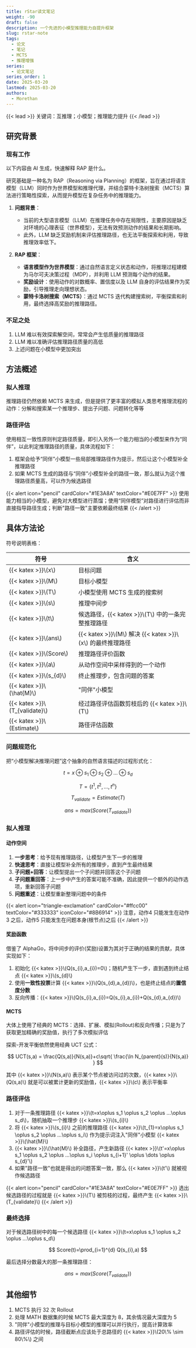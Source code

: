 ```yaml
---
title: rStar读文笔记
weight: -90
draft: false
description: 一个先进的小模型推理能力自提升框架
slug: rstar-note
tags:
  - 论文
  - 笔记
  - MCTS
  - 推理增强
series:
  - 论文笔记
series_order: 1
date: 2025-03-20
lastmod: 2025-03-20
authors:
  - Morethan
---
```


{{< lead >}}
关键词：互推理；小模型；推理能力提升
{{< /lead >}}

## 研究背景

### 现有工作

以下内容由 AI 生成，快速解释 RAP 是什么。

研究基础是一种名为 RAP（Reasoning via Planning）的框架，旨在通过将语言模型（LLM）同时作为世界模型和推理代理，并结合蒙特卡洛树搜索（MCTS）算法进行策略性探索，从而提升模型在复杂任务中的推理能力。

1. **问题背景**：
   - 当前的大型语言模型（LLM）在推理任务中存在局限性，主要原因是缺乏对环境的心理表征（世界模型），无法有效预测动作的结果和长期影响。
   - 此外，LLM 缺乏奖励机制来评估推理路径，也无法平衡探索和利用，导致推理效率低下。

2. **RAP 框架**：
   - **语言模型作为世界模型**：通过自然语言定义状态和动作，将推理过程建模为马尔可夫决策过程（MDP），并利用 LLM 预测每个动作的结果。
   - **奖励设计**：使用动作的对数概率、置信度以及 LLM 自身的评估结果作为奖励，引导推理走向理想状态。
   - **蒙特卡洛树搜索（MCTS）**：通过 MCTS 迭代构建搜索树，平衡探索和利用，最终选择高奖励的推理路径。

### 不足之处

1. LLM 难以有效探索解空间，常常会产生低质量的推理路径
2. LLM 难以准确评估推理路径质量的高低
3. 上述问题在小模型中更加突出

## 方法概述

### 拟人推理

推理路径仍然依赖 MCTS 来生成，但是提供了更丰富的模拟人类思考推理流程的动作：分解和搜索某一个推理步、提出子问题、问题转化等等

### 路径评估

使用相互一致性原则判定路径质量，即引入另外一个能力相当的小模型来作为“同伴”，以此判定推理路径的质量，具体流程如下：

1. 框架会给予“同伴”小模型一些局部推理路径作为提示，然后让这个小模型补全推理路径
2. 如果 MCTS 生成的路径与“同伴”小模型补全的路径一致，那么就认为这个推理路径质量高，可以作为候选路径


{{< alert icon="pencil" cardColor="#1E3A8A" textColor="#E0E7FF" >}}
使用能力相当的小模型，避免对大模型进行蒸馏；使用“同伴模型”对路径进行评估而非直接指导路径生成；判断"路径一致"主要依赖最终结果
{{< /alert >}}

## 具体方法论

符号说明表格：

| 符号             | 含义                  |
| -------------- | ------------------- |
| {{< katex >}}\\(x\\)            | 目标问题                |
| {{< katex >}}\\(M\\)            | 目标小模型               |
| {{< katex >}}\\(T\\)            | 小模型使用 MCTS 生成的搜索树   |
| {{< katex >}}\\(s\\)            | 推理中间步               |
| {{< katex >}}\\(t\\)            | 候选路径，{{< katex >}}\\(T\\) 中的一条完整推理路径 |
| {{< katex >}}\\(ans\\)          | {{< katex >}}\\(M\\) 解决 {{< katex >}}\\(x\\) 的最终推理路径  |
| {{< katex >}}\\(Score\\)        | 推理路径评价函数            |
| {{< katex >}}\\(a\\)            | 从动作空间中采样得到的一个动作     |
| {{< katex >}}\\(s_{d}\\)        | 终止推理步，包含问题的答案       |
| {{< katex >}}\\(\\hat{M}\\)      | "同伴"小模型             |
| {{< katex >}}\\(T_{validate}\\) | 经过路径评估函数剪枝后的 {{< katex >}}\\(T\\)    |
| {{< katex >}}\\(Estimate\\)     | 路径评估函数              |

### 问题规范化

把“小模型解决推理问题”这个抽象的自然语言描述的过程形式化：

$$
t=x\oplus s_1 \oplus s_2 \oplus ...\oplus s_d
$$

$$
T=\left \{ t^1, t^2, ..., t^n \right \} 
$$

$$
T_{validate}=Estimate(T)
$$

$$
ans = max(Score(T_{validate}))
$$

### 拟人推理

#### 动作空间

1. **一步思考**：给予现有推理路径，让模型产生下一步的推理
2. **快速思考**：直接让模型补全所有的推理步，直到产生最终结果
3. **子问题+回答**：让模型提出一个子问题并回答这个子问题
4. **子问题重回答**：上一步中产生的答案可能不准确，因此提供一个额外的动作选项，重新回答子问题
5. **问题重述**：让模型重新整理问题中的条件


{{< alert icon="triangle-exclamation" cardColor="#ffcc00" textColor="#333333" iconColor="#8B6914" >}}
注意，动作4 只能发生在动作3 之后，动作5 只能发生在问题本身(根节点)之后
{{< /alert >}}

#### 奖励函数

借鉴了 AlphaGo，将中间步的评价(奖励)设置为其对于正确的结果的贡献，具体实现如下：

1. 初始化 {{< katex >}}\\(Q(s_{i},a_{i})=0\\)；随机产生下一步，直到遇到终止结点 {{< katex >}}\\(s_{d}\\)
2. 使用**一致性投票**计算 {{< katex >}}\\(Q(s_{d},a_{d})\\)，也是终止结点的**置信度分数**
3. 反向传播：{{< katex >}}\\(Q(s_{i},a_{i})=Q(s_{i},a_{i})+Q(s_{d},a_{d})\\)

#### MCTS

大体上使用了经典的 MCTS：选择、扩展、模拟(Rollout)和反向传播；只是为了获取更加精确的奖励值，执行了多次模拟评估

探索-开发平衡依然使用经典 UCT 公式：

$$
UCT(s,a) = \frac{Q(s,a)}{N(s,a)}+c\sqrt{ \frac{\ln N_{parent}(s)}{N(s,a)} }
$$

其中 {{< katex >}}\\(N(s,a)\\) 表示某个节点被访问过的次数，{{< katex >}}\\(Q(s,a)\\) 就是可以被累计更新的奖励值，{{< katex >}}\\(c\\) 表示平衡率

### 路径评估

1. 对于一条推理路径 {{< katex >}}\\(t=x\\oplus s_1 \\oplus s_2 \\oplus ...\\oplus s_d\\)，随机抽取一个推理步 {{< katex >}}\\(s_{i}\\)
2. 将 {{< katex >}}\\(s_{i}\\) 之前的推理路径 {{< katex >}}\\(t_{1}=x\\oplus s_1 \\oplus s_2 \\oplus ...\\oplus s_i\\) 作为提示词注入"同伴"小模型 {{< katex >}}\\(\\hat{M}\\)
3. {{< katex >}}\\(\\hat{M}\\) 补全路径，产生新路径 {{< katex >}}\\(t'=x\\oplus s_1 \\oplus s_2 \\oplus ...\\oplus s_i \\oplus s_{i+1}' \\oplus \\dots \\oplus s_{d}'\\)
4. 如果"路径一致"也就是得出的问题答案一致，那么 {{< katex >}}\\(t'\\) 就被视作候选路径


{{< alert icon="pencil" cardColor="#1E3A8A" textColor="#E0E7FF" >}}
选出候选路径的过程就是 {{< katex >}}\\(T\\) 被剪枝的过程，最终产生 {{< katex >}}\\(T_{validate}\\)
{{< /alert >}}

### 最终选择

对于候选路径树中的每一个候选路径 {{< katex >}}\\(t=x\\oplus s_1 \\oplus s_2 \\oplus ...\\oplus s_d\\)

$$
Score(t)=\prod_{i=1}^{d} Q(s_{i},a)
$$

最后选择分数最大的那一条推理路径：

$$
ans = max(Score(T_{validate}))
$$

## 其他细节

1. MCTS 执行 32 次 Rollout
2. 处理 MATH 数据集的时候 MCTS 最大深度为 8，其余情况最大深度为 5
3. "同伴"小模型的推理与目标小模型的推理可以并行执行，提高计算效率
4. 路径评估的时候，路径截断点应该处于总路径的 {{< katex >}}\\(20\\% \\sim 80\\%\\) 之间
